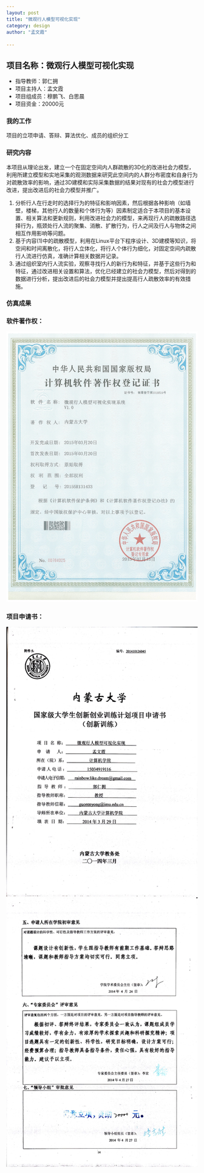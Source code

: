 ```yaml
---
layout: post
title: "微观行人模型可视化实现"       
category: design
author: "孟文霞"

---
```



## 项目名称：微观行人模型可视化实现   
* 指导教师：郭仁拥   
* 项目主持人：孟文霞   
* 项目组成员：穆鹏飞、白思晨   
* 项目资金：20000元   

### 我的工作  
项目的立项申请、答辩、算法优化、成员的组织分工

### 研究内容   
本项目从理论出发，建立一个在固定空间内人群疏散的3D化的改进社会力模型，利用所建立模型和实地采集的观测数据来研究此空间内的人群分布密度和自身行为对疏散效率的影响，通过3D建模和实际采集数据的结果对现有的社会力模型进行改进，提出改进后的社会力模型并推广。    

1. 分析行人在行走时的选择行为的特征和影响因素，然后根据各种影响（如墙壁，楼梯，其他行人的数量和个体行为等）因素制定适合于本项目的基本设置、相关算法和更新规则，利用改进社会力的模型，来再现行人的疏散路径选择行为，瓶颈处行人流的聚集、消散、扩散行为，行人之间及行人与物体之间相互作用影响等问题。   
2. 基于内容(1)中的疏散模型，利用在Linux平台下程序设计、3D建模等知识，将空间和时间离散化，将行人立体化，将行人个体行为细化，对固定空间内疏散行人流进行仿真，准确计算相关数据并记录。    
3. 通过组织室内行人流实验，观察寻找行人的新行为和特征，并基于这些行为和特征，通过改进相关设置和算法，优化已经建立的社会力模型，然后对得到的数据进行分析，提出改进后的社会力模型并提出提高行人疏散效率的有效措施。    

### 仿真成果  

### 软件著作权：     
![photo1](/images/design/2014-10-12/1.jpg)

### 项目申请书：  
![photo2](/images/design/2014-10-12/2.jpg)
![photo3](/images/design/2014-10-12/3.jpg)